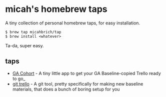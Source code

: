 # micah's homebrew taps

A tiny collection of personal homebrew taps, for easy installation.

```
$ brew tap micahbrich/tap
$ brew install <whatever>
```

Ta-da, super easy.

## taps

- [GA Cohort](https://github.com/micahbrich/ga-cohort) - A tiny little app to get your GA Baseline-copied Trello ready to go_
- [git trello](https://github.com/micahbrich/ga-git-trello) - A git tool, pretty specifically for making new baseline materials, that does a bunch of boring setup for you
